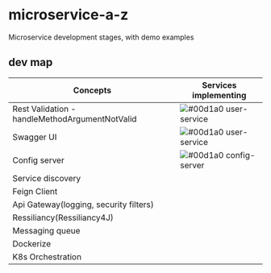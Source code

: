 # microservice-a-z

Microservice development stages, with demo examples

## dev map
| Concepts             | Services implementing                                                               |
| ----------------- | ------------------------------------------------------------------ |
| Rest Validation - handleMethodArgumentNotValid | ![#00d1a0](https://via.placeholder.com/10/00b48a?text=+) user-service |
| Swagger UI | ![#00d1a0](https://via.placeholder.com/10/00b48a?text=+) user-service |
| Config server | ![#00d1a0](https://via.placeholder.com/10/00b48a?text=+) config-server |
| Service discovery |  |
| Feign Client |  |
| Api Gateway(logging, security filters) |  |
| Ressiliancy(Ressiliancy4J) |  |
| Messaging queue |  |
| Dockerize |  |
| K8s Orchestration |  |


